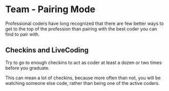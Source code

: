 # Team - Pairing Mode

Professional coders have long recognized that there are few better ways to get to the top of the profession than pairing with the best coder you can find to pair with.

## Checkins and LiveCoding

Try to go to enough checkins to act as coder at least a dozen or two times before you graduate. 

This can mean a lot of checkins, because more often than not, you will be watching someone else code, rather than being one of the active coders.